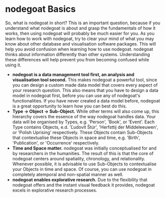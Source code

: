 # nodegoat Basics

So, what is nodegoat in short? This is an important question, because if you understand what nodegoat is about and grasp the fundamentals of how it works, then using nodegoat will probably be much easier for you. As you learn how to work with nodegoat, try to clear your mind of what you may know about other database and visualisation software packages. This will help you avoid confusion when learning how to use nodegoat. nodegoat thinks about information differently than other systems. Understanding these differences will help prevent you from becoming confused while using it.

* **nodegoat is a data management tool first, an analysis and visualisation tool second.** This makes nodegoat a powerful tool, since you can design a custom made data model that covers every aspect of your research question. This also means that you have to design a data model in nodegoat first, before you can use any of nodegoat's functionalities. If you have never created a data model before, nodegoat is a great opportunity to learn how you can best do this. 
* **Type → Object → Sub-Object.** While other terms will also come up, this hierarchy covers the essence of the way nodegoat handles data. Your data will be organised by Types, e.g. 'Person', 'Book', or 'Event'. Each Type contains Objects, e.d. 'Ľudovít Štúr', 'Herfsttij der Middeleeuwen', or 'Polish Uprising' respectively. These Objects contain Sub-Objects that contextualise these Objects in space and time, e.g. 'Birth', 'Publication', or 'Occurrence' respectively.
*  **Time and Space matter.** nodegoat was initially conceptualised for and by researchers in the humanities. The result of this is that the core of nodegoat centers around spatiality, chronology, and relationality. Whenever possible, it is advisable to use Sub-Objects to contextualise your Objects in time and space. Of course, you can use nodegoat in completely atemporal and non-spatial manner as well. 
* **nodegoat enables explorative research.** Due to the flexibility that nodegoat offers and the instant visual feedback it provides, nodegoat excels in explorative research processes.  
